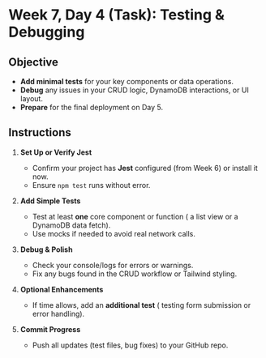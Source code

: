 # Week 7, Day 4 (Task): Testing & Debugging

## Objective

- **Add minimal tests** for your key components or data operations.
- **Debug** any issues in your CRUD logic, DynamoDB interactions, or UI layout.
- **Prepare** for the final deployment on Day 5.

## Instructions

1. **Set Up or Verify Jest**

   - Confirm your project has **Jest** configured (from Week 6) or install it now.
   - Ensure `npm test` runs without error.

2. **Add Simple Tests**

   - Test at least **one** core component or function ( a list view or a DynamoDB data fetch).
   - Use mocks if needed to avoid real network calls.

3. **Debug & Polish**

   - Check your console/logs for errors or warnings.
   - Fix any bugs found in the CRUD workflow or Tailwind styling.

4. **Optional Enhancements**

   - If time allows, add an **additional test** ( testing form submission or error handling).

5. **Commit Progress**
   - Push all updates (test files, bug fixes) to your GitHub repo.
